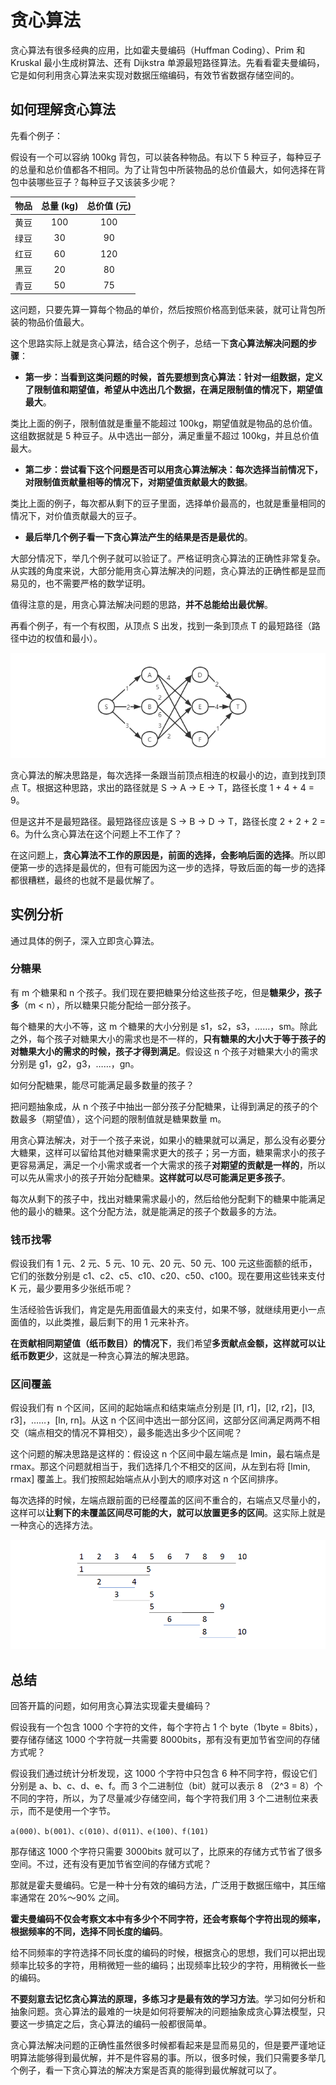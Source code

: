 # 贪心算法

贪心算法有很多经典的应用，比如霍夫曼编码（Huffman Coding）、Prim 和 Kruskal 最小生成树算法、还有 Dijkstra 单源最短路径算法。先看看霍夫曼编码，它是如何利用贪心算法来实现对数据压缩编码，有效节省数据存储空间的。

## 如何理解贪心算法

先看个例子：

假设有一个可以容纳 100kg 背包，可以装各种物品。有以下 5 种豆子，每种豆子的总量和总价值都各不相同。为了让背包中所装物品的总价值最大，如何选择在背包中装哪些豆子？每种豆子又该装多少呢？

| 物品 | 总量 (kg) | 总价值 (元) |
|:---:|:---------:|:---------:|
| 黄豆 | 100 | 100 |
| 绿豆 | 30 | 90 |
| 红豆 | 60 | 120 |
| 黑豆 | 20 | 80 |
| 青豆 | 50 | 75 |

这问题，只要先算一算每个物品的单价，然后按照价格高到低来装，就可让背包所装的物品价值最大。

这个思路实际上就是贪心算法，结合这个例子，总结一下**贪心算法解决问题的步骤**：

- **第一步：当看到这类问题的时候，首先要想到贪心算法：针对一组数据，定义了限制值和期望值，希望从中选出几个数据，在满足限制值的情况下，期望值最大**。
  
类比上面的例子，限制值就是重量不能超过 100kg，期望值就是物品的总价值。这组数据就是 5 种豆子。从中选出一部分，满足重量不超过 100kg，并且总价值最大。

- **第二步：尝试看下这个问题是否可以用贪心算法解决：每次选择当前情况下，对限制值贡献量相等的情况下，对期望值贡献最大的数据**。

类比上面的例子，每次都从剩下的豆子里面，选择单价最高的，也就是重量相同的情况下，对价值贡献最大的豆子。

- **最后举几个例子看一下贪心算法产生的结果是否是最优的**。

大部分情况下，举几个例子就可以验证了。严格证明贪心算法的正确性非常复杂。从实践的角度来说，大部分能用贪心算法解决的问题，贪心算法的正确性都是显而易见的，也不需要严格的数学证明。

值得注意的是，用贪心算法解决问题的思路，**并不总能给出最优解**。

再看个例子，有一个有权图，从顶点 S 出发，找到一条到顶点 T 的最短路径（路径中边的权值和最小）。

![greedy algorithm eg](../../public/assets//algorithm-greedyAlgorithm-eg1.png)

贪心算法的解决思路是，每次选择一条跟当前顶点相连的权最小的边，直到找到顶点 T。根据这种思路，求出的路径就是 S -> A -> E -> T，路径长度 1 + 4 + 4 = 9。

但是这并不是最短路径。最短路径应该是 S -> B -> D -> T，路径长度 2 + 2 + 2 = 6。为什么贪心算法在这个问题上不工作了？

在这问题上，**贪心算法不工作的原因是，前面的选择，会影响后面的选择**。所以即便第一步的选择是最优的，但有可能因为这一步的选择，导致后面的每一步的选择都很糟糕，最终的也就不是最优解了。

## 实例分析

通过具体的例子，深入立即贪心算法。

### 分糖果

有 m 个糖果和 n 个孩子。我们现在要把糖果分给这些孩子吃，但是**糖果少，孩子多**（m < n），所以糖果只能分配给一部分孩子。

每个糖果的大小不等，这 m 个糖果的大小分别是 s1，s2，s3，……，sm。除此之外，每个孩子对糖果大小的需求也是不一样的，**只有糖果的大小大于等于孩子的对糖果大小的需求的时候，孩子才得到满足**。假设这 n 个孩子对糖果大小的需求分别是 g1，g2，g3，……，gn。

如何分配糖果，能尽可能满足最多数量的孩子？

把问题抽象成，从 n 个孩子中抽出一部分孩子分配糖果，让得到满足的孩子的个数最多（期望值），这个问题的限制值就是糖果数量 m。

用贪心算法解决，对于一个孩子来说，如果小的糖果就可以满足，那么没有必要分大糖果，这样可以留给其他对糖果需求更大的孩子；另一方面，糖果需求小的孩子更容易满足，满足一个小需求或者一个大需求的孩子**对期望的贡献是一样的**，所以可以先从需求小的孩子开始分配糖果。**这样就可以尽可能满足更多孩子**。

每次从剩下的孩子中，找出对糖果需求最小的，然后给他分配剩下的糖果中能满足他的最小的糖果。这个分配方法，就是能满足的孩子个数最多的方法。

### 钱币找零

假设我们有 1 元、2 元、5 元、10 元、20 元、50 元、100 元这些面额的纸币，它们的张数分别是 c1、c2、c5、c10、c20、c50、c100。现在要用这些钱来支付 K 元，最少要用多少张纸币呢？

生活经验告诉我们，肯定是先用面值最大的来支付，如果不够，就继续用更小一点面值的，以此类推，最后剩下的用 1 元来补齐。

**在贡献相同期望值（纸币数目）的情况下**，我们希望**多贡献点金额，这样就可以让纸币数更少**，这就是一种贪心算法的解决思路。

### 区间覆盖

假设我们有 n 个区间，区间的起始端点和结束端点分别是 [l1, r1]，[l2, r2]，[l3, r3]，……，[ln, rn]。从这 n 个区间中选出一部分区间，这部分区间满足两两不相交（端点相交的情况不算相交），最多能选出多少个区间呢？

这个问题的解决思路是这样的：假设这 n 个区间中最左端点是 lmin，最右端点是 rmax。那这个问题就相当于，我们选择几个不相交的区间，从左到右将 [lmin, rmax] 覆盖上。我们按照起始端点从小到大的顺序对这 n 个区间排序。

每次选择的时候，左端点跟前面的已经覆盖的区间不重合的，右端点又尽量小的，这样可以**让剩下的未覆盖区间尽可能的大，就可以放置更多的区间**。这实际上就是一种贪心的选择方法。

![greedy algorithm eg](../../public/assets//algorithm-greedyAlgorithm-eg2.png)

## 总结

回答开篇的问题，如何用贪心算法实现霍夫曼编码？

假设我有一个包含 1000 个字符的文件，每个字符占 1 个 byte（1byte = 8bits），要存储存储这 1000 个字符就一共需要 8000bits，那有没有更加节省空间的存储方式呢？

假设我们通过统计分析发现，这 1000 个字符中只包含 6 种不同字符，假设它们分别是 a、b、c、d、e、f。而 3 个二进制位（bit）就可以表示 8 （2^3 = 8）个不同的字符，所以，为了尽量减少存储空间，每个字符我们用 3 个二进制位来表示，而不是使用一个字节。

```
a(000)、b(001)、c(010)、d(011)、e(100)、f(101)
```

那存储这 1000 个字符只需要 3000bits 就可以了，比原来的存储方式节省了很多空间。不过，还有没有更加节省空间的存储方式呢？

那就是霍夫曼编码。它是一种十分有效的编码方法，广泛用于数据压缩中，其压缩率通常在 20%～90% 之间。

**霍夫曼编码不仅会考察文本中有多少个不同字符，还会考察每个字符出现的频率，根据频率的不同，选择不同长度的编码**。

给不同频率的字符选择不同长度的编码的时候，根据贪心的思想，我们可以把出现频率比较多的字符，用稍微短一些的编码；出现频率比较少的字符，用稍微长一些的编码。

**不要刻意去记忆贪心算法的原理，多练习才是最有效的学习方法**。学习如何分析和抽象问题。贪心算法的最难的一块是如何将要解决的问题抽象成贪心算法模型，只要这一步搞定之后，贪心算法的编码一般都很简单。

贪心算法解决问题的正确性虽然很多时候都看起来是显而易见的，但是要严谨地证明算法能够得到最优解，并不是件容易的事。所以，很多时候，我们只需要多举几个例子，看一下贪心算法的解决方案是否真的能得到最优解就可以了。
